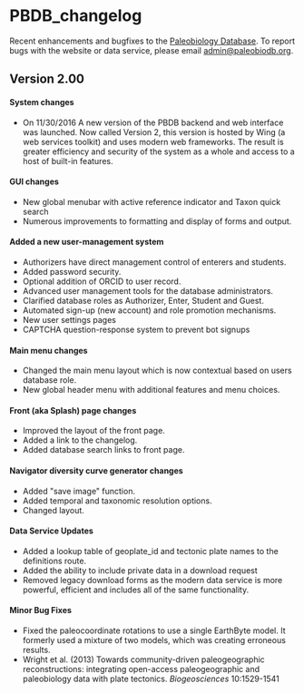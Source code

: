 # PBDB_changelog

Recent enhancements and bugfixes to the [Paleobiology Database](www.paleobiodb.org). To report bugs with the website or data service, please email admin@paleobiodb.org.

## Version 2.00 

#### System changes
+ On 11/30/2016 A new version of the PBDB backend and web interface was launched. Now called Version 2, this version is hosted by Wing (a web services toolkit) and uses modern web frameworks. The result is greater efficiency and security of the system as a whole and access to a host of built-in features.

#### GUI changes
+ New global menubar with active reference indicator and Taxon quick search
+ Numerous improvements to formatting and display of forms and output.

#### Added a new user-management system
+ Authorizers have direct management control of enterers and students.
+ Added password security.
+ Optional addition of ORCID to user record.
+ Advanced user management tools for the database administrators.
+ Clarified database roles as Authorizer, Enter, Student and Guest.
+ Automated sign-up (new account) and role promotion mechanisms.
+ New user settings pages
+ CAPTCHA question-response system to prevent bot signups

#### Main menu changes
+ Changed the main menu layout which is now contextual based on users database role.
+ New global header menu with additional features and menu choices.

#### Front (aka Splash) page changes
+ Improved the layout of the front page.
+ Added a link to the changelog.
+ Added database search links to front page.

#### Navigator diversity curve generator changes
+ Added "save image" function.
+ Added temporal and taxonomic resolution options.
+ Changed layout.

#### Data Service Updates
+ Added a lookup table of geoplate_id and tectonic plate names to the definitions route.
+ Added the ability to include private data in a download request
+ Removed legacy download forms as the modern data service is more powerful, efficient and includes all of the same functionality.

#### Minor Bug Fixes
+ Fixed the paleocoordinate rotations to use a single EarthByte model. It formerly used a mixture of two models, which was creating erroneous results.
+ Wright et al. (2013) Towards community-driven paleogeographic reconstructions: integrating open-access paleogeographic and paleobiology data with plate tectonics. *Biogeosciences* 10:1529-1541
